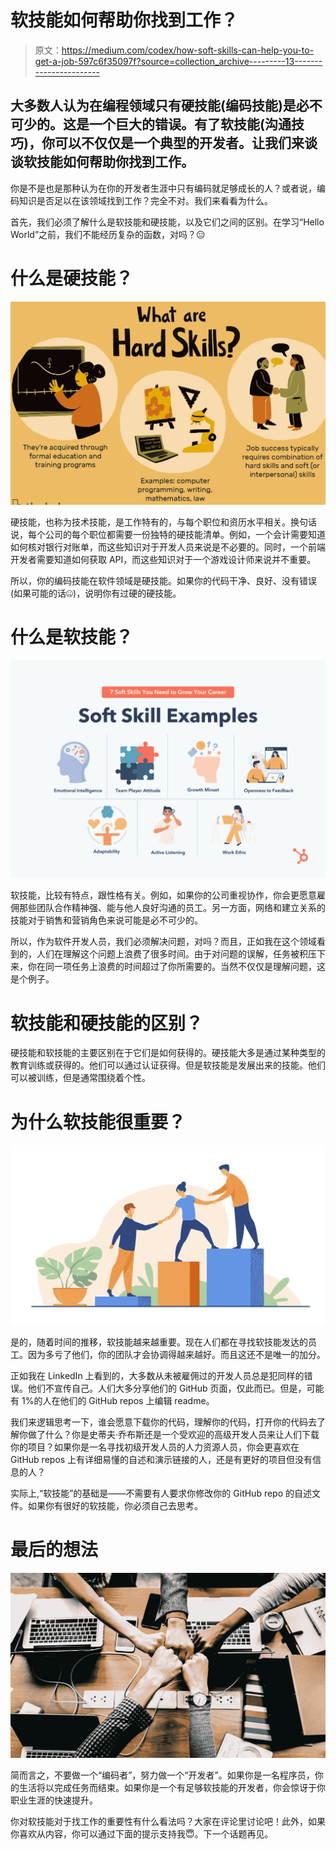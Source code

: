 # 软技能如何帮助你找到工作？

> 原文：<https://medium.com/codex/how-soft-skills-can-help-you-to-get-a-job-597c6f35097f?source=collection_archive---------13----------------------->

## 大多数人认为在编程领域只有硬技能(编码技能)是必不可少的。这是一个巨大的错误。有了软技能(沟通技巧)，你可以不仅仅是一个典型的开发者。让我们来谈谈软技能如何帮助你找到工作。

你是不是也是那种认为在你的开发者生涯中只有编码就足够成长的人？或者说，编码知识是否足以在该领域找到工作？完全不对。我们来看看为什么。

首先，我们必须了解什么是软技能和硬技能，以及它们之间的区别。在学习“Hello World”之前，我们不能经历复杂的函数，对吗？😑

# 什么是硬技能？

![](img/a304f89f64d06820afa89fc456d52ed9.png)

硬技能，也称为技术技能，是工作特有的，与每个职位和资历水平相关。换句话说，每个公司的每个职位都需要一份独特的硬技能清单。例如，一个会计需要知道如何核对银行对账单，而这些知识对于开发人员来说是不必要的。同时，一个前端开发者需要知道如何获取 API，而这些知识对于一个游戏设计师来说并不重要。

所以，你的编码技能在软件领域是硬技能。如果你的代码干净、良好、没有错误(如果可能的话🤐)，说明你有过硬的硬技能。

# 什么是软技能？

![](img/94bfd110c266465ae425dc7a7465d218.png)

软技能，比较有特点，跟性格有关。例如，如果你的公司重视协作，你会更愿意雇佣那些团队合作精神强、能与他人良好沟通的员工。另一方面，网络和建立关系的技能对于销售和营销角色来说可能是必不可少的。

所以，作为软件开发人员，我们必须解决问题，对吗？而且，正如我在这个领域看到的，人们在理解这个问题上浪费了很多时间。由于对问题的误解，任务被积压下来，你在同一项任务上浪费的时间超过了你所需要的。当然不仅仅是理解问题，这是个例子。

# 软技能和硬技能的区别？

硬技能和软技能的主要区别在于它们是如何获得的。硬技能大多是通过某种类型的教育训练或获得的。他们可以通过认证获得。但是软技能是发展出来的技能。他们可以被训练，但是通常围绕着个性。

# 为什么软技能很重要？

![](img/ed77ae8c0cf1d40ada305a2cc44b866b.png)

是的，随着时间的推移，软技能越来越重要。现在人们都在寻找软技能发达的员工。因为多亏了他们，你的团队才会协调得越来越好。而且这还不是唯一的加分。

正如我在 LinkedIn 上看到的，大多数从未被雇佣过的开发人员总是犯同样的错误。他们不宣传自己。人们大多分享他们的 GitHub 页面，仅此而已。但是，可能有 1%的人在他们的 GitHub repos 上编辑 readme。

我们来逻辑思考一下，谁会愿意下载你的代码，理解你的代码，打开你的代码去了解你做了什么？你是史蒂夫·乔布斯还是一个受欢迎的高级开发人员来让人们下载你的项目？如果你是一名寻找初级开发人员的人力资源人员，你会更喜欢在 GitHub repos 上有详细易懂的自述和演示链接的人，还是有更好的项目但没有信息的人？

实际上,“软技能”的基础是——不需要有人要求你修改你的 GitHub repo 的自述文件。如果你有很好的软技能，你必须自己去思考。

# 最后的想法

![](img/c4fd66d936be40bbdafea3f2a7221daf.png)

简而言之，不要做一个“编码者”，努力做一个“开发者”。如果你是一名程序员，你的生活将以完成任务而结束。如果你是一个有足够软技能的开发者，你会惊讶于你职业生涯的快速提升。

你对软技能对于找工作的重要性有什么看法吗？大家在评论里讨论吧！此外，如果你喜欢从内容，你可以通过下面的提示支持我😇。下一个话题再见。